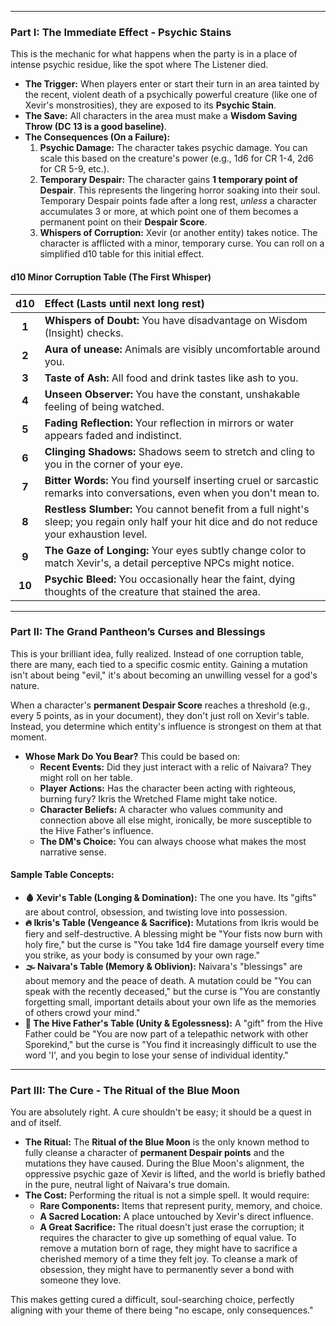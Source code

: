 
---

### **Part I: The Immediate Effect - Psychic Stains**

This is the mechanic for what happens when the party is in a place of intense psychic residue, like the spot where The Listener died.

* **The Trigger:** When players enter or start their turn in an area tainted by the recent, violent death of a psychically powerful creature (like one of Xevir's monstrosities), they are exposed to its **Psychic Stain**.
* **The Save:** All characters in the area must make a **Wisdom Saving Throw (DC 13 is a good baseline)**.
* **The Consequences (On a Failure):**
    1.  **Psychic Damage:** The character takes psychic damage. You can scale this based on the creature's power (e.g., 1d6 for CR 1-4, 2d6 for CR 5-9, etc.).
    2.  **Temporary Despair:** The character gains **1 temporary point of Despair**. This represents the lingering horror soaking into their soul. Temporary Despair points fade after a long rest, *unless* a character accumulates 3 or more, at which point one of them becomes a permanent point on their **Despair Score**.
    3.  **Whispers of Corruption:** Xevir (or another entity) takes notice. The character is afflicted with a minor, temporary curse. You can roll on a simplified d10 table for this initial effect.

#### **d10 Minor Corruption Table (The First Whisper)**

| d10 | Effect (Lasts until next long rest) |
|:---:|:---|
| **1** | **Whispers of Doubt:** You have disadvantage on Wisdom (Insight) checks. |
| **2** | **Aura of unease:** Animals are visibly uncomfortable around you. |
| **3** | **Taste of Ash:** All food and drink tastes like ash to you. |
| **4** | **Unseen Observer:** You have the constant, unshakable feeling of being watched. |
| **5** | **Fading Reflection:** Your reflection in mirrors or water appears faded and indistinct. |
| **6** | **Clinging Shadows:** Shadows seem to stretch and cling to you in the corner of your eye. |
| **7** | **Bitter Words:** You find yourself inserting cruel or sarcastic remarks into conversations, even when you don't mean to. |
| **8** | **Restless Slumber:** You cannot benefit from a full night's sleep; you regain only half your hit dice and do not reduce your exhaustion level. |
| **9** | **The Gaze of Longing:** Your eyes subtly change color to match Xevir's, a detail perceptive NPCs might notice. |
| **10**| **Psychic Bleed:** You occasionally hear the faint, dying thoughts of the creature that stained the area. |

---

### **Part II: The Grand Pantheon’s Curses and Blessings**

This is your brilliant idea, fully realized. Instead of one corruption table, there are many, each tied to a specific cosmic entity. Gaining a mutation isn't about being "evil," it's about becoming an unwilling vessel for a god's nature.

When a character's **permanent Despair Score** reaches a threshold (e.g., every 5 points, as in your document), they don't just roll on Xevir's table. Instead, you determine which entity's influence is strongest on them at that moment.

* **Whose Mark Do You Bear?** This could be based on:
    * **Recent Events:** Did they just interact with a relic of Naivara? They might roll on her table.
    * **Player Actions:** Has the character been acting with righteous, burning fury? Ikris the Wretched Flame might take notice.
    * **Character Beliefs:** A character who values community and connection above all else might, ironically, be more susceptible to the Hive Father's influence.
    * **The DM's Choice:** You can always choose what makes the most narrative sense.

#### **Sample Table Concepts:**

* **🩸 Xevir's Table (Longing & Domination):** The one you have. Its "gifts" are about control, obsession, and twisting love into possession.
* **🔥 Ikris's Table (Vengeance & Sacrifice):** Mutations from Ikris would be fiery and self-destructive. A blessing might be "Your fists now burn with holy fire," but the curse is "You take 1d4 fire damage yourself every time you strike, as your body is consumed by your own rage."
* **🌫️ Naivara's Table (Memory & Oblivion):** Naivara's "blessings" are about memory and the peace of death. A mutation could be "You can speak with the recently deceased," but the curse is "You are constantly forgetting small, important details about your own life as the memories of others crowd your mind."
* **👑 The Hive Father's Table (Unity & Egolessness):** A "gift" from the Hive Father could be "You are now part of a telepathic network with other Sporekind," but the curse is "You find it increasingly difficult to use the word 'I', and you begin to lose your sense of individual identity."

---

### **Part III: The Cure - The Ritual of the Blue Moon**

You are absolutely right. A cure shouldn't be easy; it should be a quest in and of itself.

* **The Ritual:** The **Ritual of the Blue Moon** is the only known method to fully cleanse a character of **permanent Despair points** and the mutations they have caused. During the Blue Moon's alignment, the oppressive psychic gaze of Xevir is lifted, and the world is briefly bathed in the pure, neutral light of Naivara's true domain.
* **The Cost:** Performing the ritual is not a simple spell. It would require:
    * **Rare Components:** Items that represent purity, memory, and choice.
    * **A Sacred Location:** A place untouched by Xevir's direct influence.
    * **A Great Sacrifice:** The ritual doesn't just erase the corruption; it requires the character to give up something of equal value. To remove a mutation born of rage, they might have to sacrifice a cherished memory of a time they felt joy. To cleanse a mark of obsession, they might have to permanently sever a bond with someone they love.

This makes getting cured a difficult, soul-searching choice, perfectly aligning with your theme of there being "no escape, only consequences."